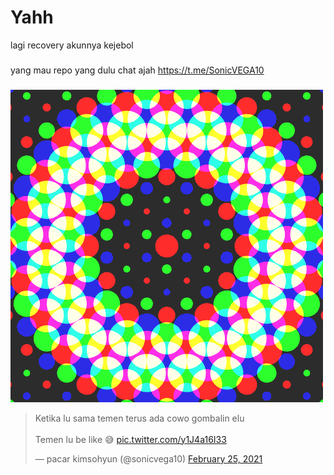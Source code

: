 # Yahh
lagi recovery akunnya kejebol
###
yang mau repo yang dulu chat ajah https://t.me/SonicVEGA10
###
![GIF](photo.gif)

<blockquote class="twitter-tweet"><p lang="in" dir="ltr">Ketika lu sama temen terus ada cowo gombalin elu<br><br>Temen lu be like 😅 <a href="https://t.co/y1J4a16I33">pic.twitter.com/y1J4a16I33</a></p>&mdash; pacar kimsohyun (@sonicvega10) <a href="https://twitter.com/sonicvega10/status/1364959397030559754?ref_src=twsrc%5Etfw">February 25, 2021</a></blockquote> <script async src="https://platform.twitter.com/widgets.js" charset="utf-8"></script>